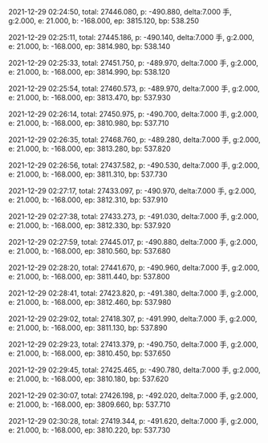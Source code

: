2021-12-29 02:24:50, total: 27446.080, p: -490.880, delta:7.000 手, g:2.000, e: 21.000, b: -168.000, ep: 3815.120, bp: 538.250

2021-12-29 02:25:11, total: 27445.186, p: -490.140, delta:7.000 手, g:2.000, e: 21.000, b: -168.000, ep: 3814.980, bp: 538.140

2021-12-29 02:25:33, total: 27451.750, p: -489.970, delta:7.000 手, g:2.000, e: 21.000, b: -168.000, ep: 3814.990, bp: 538.120

2021-12-29 02:25:54, total: 27460.573, p: -489.970, delta:7.000 手, g:2.000, e: 21.000, b: -168.000, ep: 3813.470, bp: 537.930

2021-12-29 02:26:14, total: 27450.975, p: -490.700, delta:7.000 手, g:2.000, e: 21.000, b: -168.000, ep: 3810.980, bp: 537.710

2021-12-29 02:26:35, total: 27468.760, p: -489.280, delta:7.000 手, g:2.000, e: 21.000, b: -168.000, ep: 3813.280, bp: 537.820

2021-12-29 02:26:56, total: 27437.582, p: -490.530, delta:7.000 手, g:2.000, e: 21.000, b: -168.000, ep: 3811.310, bp: 537.730

2021-12-29 02:27:17, total: 27433.097, p: -490.970, delta:7.000 手, g:2.000, e: 21.000, b: -168.000, ep: 3812.310, bp: 537.910

2021-12-29 02:27:38, total: 27433.273, p: -491.030, delta:7.000 手, g:2.000, e: 21.000, b: -168.000, ep: 3812.330, bp: 537.920

2021-12-29 02:27:59, total: 27445.017, p: -490.880, delta:7.000 手, g:2.000, e: 21.000, b: -168.000, ep: 3810.560, bp: 537.680

2021-12-29 02:28:20, total: 27441.670, p: -490.960, delta:7.000 手, g:2.000, e: 21.000, b: -168.000, ep: 3811.440, bp: 537.800

2021-12-29 02:28:41, total: 27423.820, p: -491.380, delta:7.000 手, g:2.000, e: 21.000, b: -168.000, ep: 3812.460, bp: 537.980

2021-12-29 02:29:02, total: 27418.307, p: -491.990, delta:7.000 手, g:2.000, e: 21.000, b: -168.000, ep: 3811.130, bp: 537.890

2021-12-29 02:29:23, total: 27413.379, p: -490.750, delta:7.000 手, g:2.000, e: 21.000, b: -168.000, ep: 3810.450, bp: 537.650

2021-12-29 02:29:45, total: 27425.465, p: -490.780, delta:7.000 手, g:2.000, e: 21.000, b: -168.000, ep: 3810.180, bp: 537.620

2021-12-29 02:30:07, total: 27426.198, p: -492.020, delta:7.000 手, g:2.000, e: 21.000, b: -168.000, ep: 3809.660, bp: 537.710

2021-12-29 02:30:28, total: 27419.344, p: -491.620, delta:7.000 手, g:2.000, e: 21.000, b: -168.000, ep: 3810.220, bp: 537.730